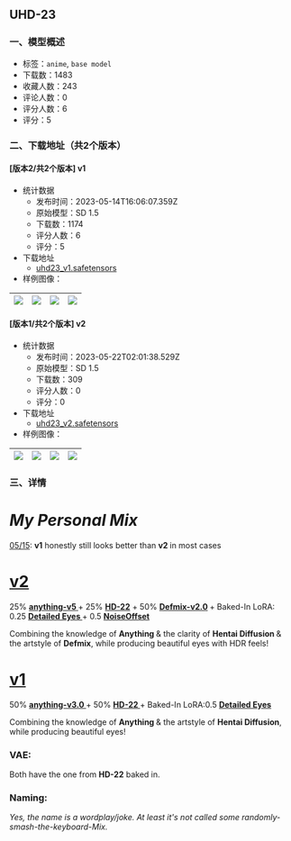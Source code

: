 ## UHD-23
### 一、模型概述

- 标签：`anime`, `base model`
- 下载数：1483
- 收藏人数：243
- 评论人数：0
- 评分人数：6
- 评分：5

### 二、下载地址（共2个版本）

#### [版本2/共2个版本] v1

- 统计数据
  - 发布时间：2023-05-14T16:06:07.359Z
  - 原始模型：SD 1.5
  - 下载数：1174
  - 评分人数：6
  - 评分：5
- 下载地址
  - [uhd23_v1.safetensors](https://civitai.com/api/download/models/26707)
- 样例图像：

| <img src="https://image.civitai.com/xG1nkqKTMzGDvpLrqFT7WA/dac9bbc4-f72a-4f34-7caa-235dac97a300/width=450/294342.jpeg" /> | <img src="https://image.civitai.com/xG1nkqKTMzGDvpLrqFT7WA/209a4df5-50e2-4092-4a6f-2fe9a16b5300/width=450/294349.jpeg" /> | <img src="https://image.civitai.com/xG1nkqKTMzGDvpLrqFT7WA/7eb32428-3a62-4c4d-4739-7f3b5ff81700/width=450/294348.jpeg" /> | <img src="https://image.civitai.com/xG1nkqKTMzGDvpLrqFT7WA/d1c683f4-840f-4827-7264-8905a5d42900/width=450/294347.jpeg" /> |
| ---- | ---- | ---- | ---- |

#### [版本1/共2个版本] v2

- 统计数据
  - 发布时间：2023-05-22T02:01:38.529Z
  - 原始模型：SD 1.5
  - 下载数：309
  - 评分人数：0
  - 评分：0
- 下载地址
  - [uhd23_v2.safetensors](https://civitai.com/api/download/models/68392)
- 样例图像：

| <img src="https://image.civitai.com/xG1nkqKTMzGDvpLrqFT7WA/a8f9b0bd-c16b-4329-81ab-6390756591a7/width=450/762435.jpeg" /> | <img src="https://image.civitai.com/xG1nkqKTMzGDvpLrqFT7WA/af4b48a5-3266-40bf-bc14-dd304218ea36/width=450/762437.jpeg" /> | <img src="https://image.civitai.com/xG1nkqKTMzGDvpLrqFT7WA/8751b6a6-5ebf-4d81-8aa2-688608a5b61a/width=450/762434.jpeg" /> | <img src="https://image.civitai.com/xG1nkqKTMzGDvpLrqFT7WA/43c5c37b-6f38-4688-8efd-87501289106e/width=450/762436.jpeg" /> |
| ---- | ---- | ---- | ---- |


### 三、详情
<h1><strong><em>My Personal Mix</em></strong></h1><p><u>05/15</u>: <strong>v1</strong> honestly still looks better than <strong>v2 </strong>in most cases</p><p></p><h1><u>v2</u></h1><p>25% <a target="_blank" rel="ugc" href="https://civitai.com/models/9409/or-anything-v5"><strong>anything-v5</strong></a><a target="_blank" rel="ugc" href="https://huggingface.co/Linaqruf/anything-v3.0/tree/main"><strong> </strong></a>+ 25% <a target="_blank" rel="ugc" href="https://github.com/Delcos/Hentai-Diffusion"><strong>HD-22</strong></a> + 50% <a target="_blank" rel="ugc" href="https://huggingface.co/Defpoint/Defmix-v2.0"><strong>Defmix-v2.0</strong></a><strong> </strong>+ Baked-In LoRA: 0.25 <a target="_blank" rel="ugc" href="https://civitai.com/models/5693/beautiful-detailed-eyes"><strong>Detailed Eyes </strong></a>+ 0.5 <a target="_blank" rel="ugc" href="https://civitai.com/models/13941/epinoiseoffset"><strong>NoiseOffset</strong></a></p><p>Combining the knowledge of <strong>Anything </strong>&amp; the clarity of <strong>Hentai Diffusion </strong>&amp; the artstyle of <strong>Defmix</strong>, while producing beautiful eyes with HDR feels!</p><p></p><h1><u>v1</u></h1><p>50% <a target="_blank" rel="ugc" href="https://huggingface.co/Linaqruf/anything-v3.0/tree/main"><strong>anything-v3.0 </strong></a>+ 50% <a target="_blank" rel="ugc" href="https://github.com/Delcos/Hentai-Diffusion"><strong>HD-22 </strong></a>+ Baked-In LoRA:0.5 <a target="_blank" rel="ugc" href="https://civitai.com/models/5693/beautiful-detailed-eyes"><strong>Detailed Eyes</strong></a></p><p>Combining the knowledge of <strong>Anything </strong>&amp; the artstyle of <strong>Hentai Diffusion</strong>, while producing beautiful eyes!</p><p></p><h3>VAE:</h3><p>Both have the one from <strong>HD-22</strong> baked in.</p><h3></h3><h3>Naming:</h3><p><em>Yes, the name is a wordplay/joke. At least it's not called some randomly-smash-the-keyboard-Mix.</em></p>